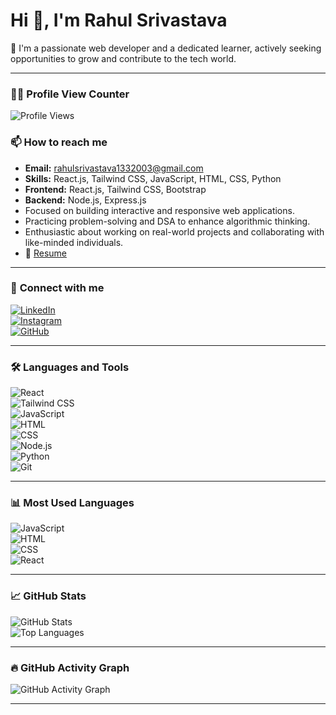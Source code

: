 # Hi 👋, I'm Rahul Srivastava

👋 I'm a passionate web developer and a dedicated learner, actively seeking opportunities to grow and contribute to the tech world.

---

### 👨‍💻 Profile View Counter
![Profile Views](https://komarev.com/ghpvc/?username=RahulSrvst&color=blue&style=flat-square)

### 📫 **How to reach me**
- **Email:** [rahulsrivastava1332003@gmail.com](mailto:rahulsrivastava1332003@gmail.com)  
- **Skills:** React.js, Tailwind CSS, JavaScript, HTML, CSS, Python  
- **Frontend:** React.js, Tailwind CSS, Bootstrap  
- **Backend:** Node.js, Express.js  
- Focused on building interactive and responsive web applications.  
- Practicing problem-solving and DSA to enhance algorithmic thinking.  
- Enthusiastic about working on real-world projects and collaborating with like-minded individuals.  
- 📄 [Resume](https://drive.google.com/file/d/1PyIA07ZRWWfIm_3hT2ZyCwo93Mwbj_8d/view?usp=sharing)

---

### 🔗 **Connect with me**
[![LinkedIn](https://img.shields.io/badge/LinkedIn-%230077B5.svg?style=for-the-badge&logo=linkedin&logoColor=white&borderRadius=50)](https://linkedin.com/in/rahul-srivastava)  
[![Instagram](https://img.shields.io/badge/Instagram-%23E4405F.svg?style=for-the-badge&logo=instagram&logoColor=white&borderRadius=50)](https://instagram.com/rahul.srivastava)  
[![GitHub](https://img.shields.io/badge/GitHub-%2312100E.svg?style=for-the-badge&logo=github&logoColor=white&borderRadius=50)](https://github.com/RahulSrvst)  

---

### 🛠 **Languages and Tools**
![React](https://img.shields.io/badge/React-%2361DAFB.svg?style=for-the-badge&logo=react&logoColor=white&borderRadius=50)  
![Tailwind CSS](https://img.shields.io/badge/Tailwind%20CSS-%2338B2AC.svg?style=for-the-badge&logo=tailwind-css&logoColor=white&borderRadius=50)  
![JavaScript](https://img.shields.io/badge/JavaScript-%23F7DF1E.svg?style=for-the-badge&logo=javascript&logoColor=black&borderRadius=50)  
![HTML](https://img.shields.io/badge/HTML5-E34F26?style=for-the-badge&logo=html5&logoColor=white&borderRadius=50)  
![CSS](https://img.shields.io/badge/CSS3-%231572B6.svg?style=for-the-badge&logo=css3&logoColor=white&borderRadius=50)  
![Node.js](https://img.shields.io/badge/Node.js-%2343853D.svg?style=for-the-badge&logo=node.js&logoColor=white&borderRadius=50)  
![Python](https://img.shields.io/badge/Python-3670A0?style=for-the-badge&logo=python&logoColor=ffdd54&borderRadius=50)  
![Git](https://img.shields.io/badge/Git-%23F05033.svg?style=for-the-badge&logo=git&logoColor=white&borderRadius=50)  

---

### 📊 **Most Used Languages**
![JavaScript](https://img.shields.io/badge/JavaScript-33%25-%23F7DF1E?style=for-the-badge&logo=javascript&logoColor=black&borderRadius=50)  
![HTML](https://img.shields.io/badge/HTML-27%25-%23E34F26?style=for-the-badge&logo=html5&logoColor=white&borderRadius=50)  
![CSS](https://img.shields.io/badge/CSS-25%25-%231572B6?style=for-the-badge&logo=css3&logoColor=white&borderRadius=50)  
![React](https://img.shields.io/badge/React-15%25-%2361DAFB?style=for-the-badge&logo=react&logoColor=white&borderRadius=50)  

---

### 📈 **GitHub Stats**
![GitHub Stats](https://github-readme-stats.vercel.app/api?username=RahulSrvst&show_icons=true&theme=radical)  
![Top Languages](https://github-readme-stats.vercel.app/api/top-langs/?username=RahulSrvst&layout=compact&theme=radical)

---

### 🔥 **GitHub Activity Graph**
![GitHub Activity Graph](https://github-readme-activity-graph.vercel.app/graph?username=RahulSrvst&theme=react-dark)

---
